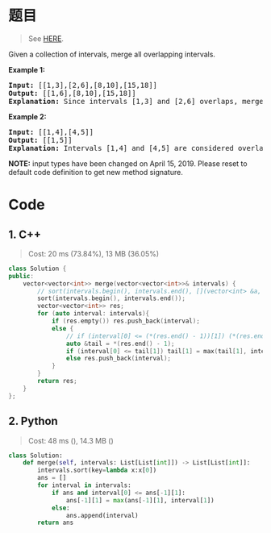 # 题目

> See [HERE](https://leetcode.com/problems/merge-intervals/).

<div><p>Given a collection of intervals, merge all overlapping intervals.</p>

<p><strong>Example 1:</strong></p>

<pre><strong>Input:</strong> [[1,3],[2,6],[8,10],[15,18]]
<strong>Output:</strong> [[1,6],[8,10],[15,18]]
<strong>Explanation:</strong> Since intervals [1,3] and [2,6] overlaps, merge them into [1,6].
</pre>

<p><strong>Example 2:</strong></p>

<pre><strong>Input:</strong> [[1,4],[4,5]]
<strong>Output:</strong> [[1,5]]
<strong>Explanation:</strong> Intervals [1,4] and [4,5] are considered overlapping.</pre>

<p><strong>NOTE:</strong>&nbsp;input types have been changed on April 15, 2019. Please reset to default code definition to get new method signature.</p>
</div>

# Code

## 1. C++

> Cost: 20 ms (73.84%), 13 MB (36.05%)

```C++
class Solution {
public:
    vector<vector<int>> merge(vector<vector<int>>& intervals) {
        // sort(intervals.begin(), intervals.end(), [](vector<int> &a, vector<int> &b){return a[0] < b[0]});
        sort(intervals.begin(), intervals.end());
        vector<vector<int>> res;
        for (auto interval: intervals){
            if (res.empty()) res.push_back(interval);
            else {
                // if (interval[0] <= (*(res.end() - 1))[1]) (*(res.end() - 1))[1] = interval[1];
                auto &tail = *(res.end() - 1);
                if (interval[0] <= tail[1]) tail[1] = max(tail[1], interval[1]);
                else res.push_back(interval);
            }
        }
        return res;
    }
};
```

## 2. Python

> Cost: 48 ms (), 14.3 MB ()

```python
class Solution:
    def merge(self, intervals: List[List[int]]) -> List[List[int]]:
        intervals.sort(key=lambda x:x[0])
        ans = []
        for interval in intervals:
            if ans and interval[0] <= ans[-1][1]:
                ans[-1][1] = max(ans[-1][1], interval[1])
            else:
                ans.append(interval)
        return ans
```
